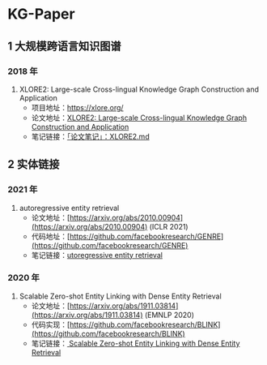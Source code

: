# KG-Paper

## 1 大规模跨语言知识图谱

### 2018 年

1. XLORE2: Large-scale Cross-lingual Knowledge Graph Construction and Application 
   * 项目地址：<https://xlore.org/>
   * 论文地址：[XLORE2: Large-scale Cross-lingual Knowledge Graph Construction and Application](https://direct.mit.edu/dint/article/1/1/77/9977/XLORE2-Large-scale-Cross-lingual-Knowledge-Graph)
   * 笔记链接：[「论文笔记」：XLORE2.md](./kg-sys/「论文笔记」：XLORE2.md)

## 2 实体链接

### 2021 年

1. autoregressive entity retrieval
   * 论文地址：[https://arxiv.org/abs/2010.00904](https://arxiv.org/abs/2010.00904) (ICLR 2021)
   * 代码地址：[https://github.com/facebookresearch/GENRE](https://github.com/facebookresearch/GENRE)
   * 笔记链接：[utoregressive entity retrieval](./entity-linking/自回归实体检索.md)

### 2020 年

1. Scalable Zero-shot Entity Linking with Dense Entity Retrieval
   * 论文地址：[https://arxiv.org/abs/1911.03814](https://arxiv.org/abs/1911.03814)  (EMNLP 2020)
   * 代码实现：[https://github.com/facebookresearch/BLINK](https://github.com/facebookresearch/BLINK)
   * 笔记链接：[ Scalable Zero-shot Entity Linking with Dense Entity Retrieval](./entity-linking/面向零样本学习的可扩展实体链接方法.md)

